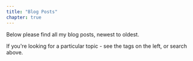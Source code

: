 ```yaml
---
title: "Blog Posts"
chapter: true
---
```


Below please find all my blog posts, newest to oldest.

If you're looking for a particular topic - see the tags on the left, or search above.
